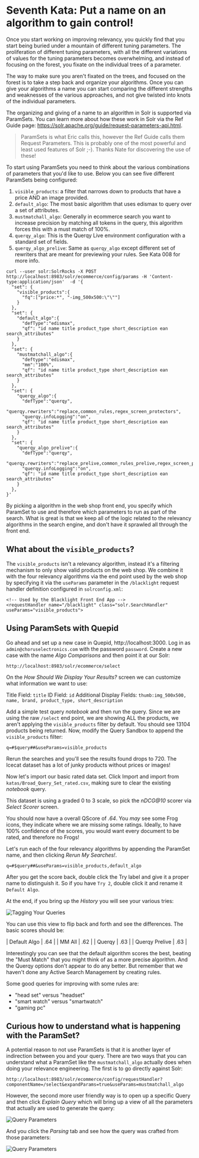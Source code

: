 # Seventh Kata: Put a name on an algorithm to gain control!

Once you start working on improving relevancy, you quickly find that you start being buried under a mountain
of different tuning parameters.   The proliferation of different tuning parameters, with all the different variations
of values for the tuning parameters becomes overwhelming, and instead of focusing on the forest, you fixate on the
individual trees of a parameter.   

The way to make sure you aren't fixated on the trees, and focused on the forest is to take a step back and organize
your algorithms.  Once you can give your algorithms a name you can start comparing the different strengths and
weaknesses of the various approaches, and not give twisted into knots of the individual parameters.

The organizing and giving of a name to an algorithm in Solr is supported via ParamSets.   You can learn more about
how these work in Solr via the Ref Guide page: https://solr.apache.org/guide/request-parameters-api.html.

> ParamSets is what Eric calls this, however the Ref Guide calls them Request Parameters.   This is
> probably one of the most powerful and least used features of Solr ;-).  Thanks Nate for discovering
> the use of these!

To start using ParamSets you need to think about the various combinations of parameters that you'd like to use. Below
you can see five different ParamSets being configured:

1. `visible_products`: a filter that narrows down to products that have a price AND an image provided.
1. `default_algo`: The most basic algorithm that uses edismax to query over a set of attributes.
1. `mustmatchall_algo`: Generally in ecommerce search you want to increase precision by matching all tokens in the query, this algorithm forces this with a must match of 100%.
1. `querqy_algo`: This is the Querqy Live environment configuration with a standard set of fields.
1. `querqy_algo_prelive`: Same as `querqy_algo` except different set of rewriters that are meant for previewing your rules.   See Kata 008 for more info.


```
curl --user solr:SolrRocks -X POST http://localhost:8983/solr/ecommerce/config/params -H 'Content-type:application/json'  -d '{
  "set": {
    "visible_products":{
      "fq":["price:*", "-img_500x500:\"\""]
    }
  },
  "set": {
    "default_algo":{
      "defType":"edismax",
      "qf": "id name title product_type short_description ean search_attributes"
    }
  },
  "set": {
    "mustmatchall_algo":{
      "deftype":"edismax",   
      "mm":"100%",
      "qf": "id name title product_type short_description ean search_attributes"
    }
  },
  "set": {
    "querqy_algo":{
      "defType":"querqy",
      "querqy.rewriters":"replace,common_rules,regex_screen_protectors",
      "querqy.infoLogging":"on",
      "qf": "id name title product_type short_description ean search_attributes"
    }
  },
  "set": {
    "querqy_algo_prelive":{
      "defType":"querqy",
      "querqy.rewriters":"replace_prelive,common_rules_prelive,regex_screen_protectors",
      "querqy.infoLogging":"on",
      "qf": "id name title product_type short_description ean search_attributes"
    }
  },    
}'
```

By picking a algorithm in the web shop front end, you specify which ParamSet to use and therefore
which parameters to run as part of the search.  What is great is that we keep all of the logic related to the
relevancy algorithms in the search engine, and don't have it sprawled all through the front end.

## What about the `visible_products`?

The `visible_products` isn't a relevancy algorithm, instead it's a filtering mechanism to only show valid
products on the web shop.  We combine it with the four relevancy algorithms via the end point used by the web shop
by specifying it via the `useParams` parameter in the `/blacklight` request handler definition configured in
`solrconfig.xml`:

```
<!-- Used by the Blacklight Front End App -->
<requestHandler name="/blacklight" class="solr.SearchHandler" useParams="visible_products">
```  

## Using ParamSets with Quepid

Go ahead and set up a new case in Quepid, http://localhost:3000.   Log in as `admin@choruselectronics.com` with
the password `password`.  Create a new case with the name _Algo Comparisons_ and then point it at
our Solr:

`http://localhost:8983/solr/ecommerce/select`


On the _How Should We Display Your Results?_ screen we can customize what information we want to use:  

Title Field: `title`
ID Field: `id`
Additional Display Fields: `thumb:img_500x500, name, brand, product_type, short_description`

Add a simple test query _notebook_ and then run the query.  Since we are using the raw `/select` end point,
we are showing ALL the products, we aren't applying the `visible_products` filter by default.  You should see
13104 products being returned.   Now, modify the Query Sandbox to append the `visible_products` filter:

```
q=#$query##&useParams=visible_products
```

Rerun the searches and you'll see the results found drops to 720.  The Icecat dataset has a lot of junky products
without prices or images!

Now let's import our basic rated data set.  Click Import and import from `katas/Broad_Query_Set_rated.csv`, making sure to clear the existing _notebook_ query.

This dataset is using a graded 0 to 3 scale, so pick the _nDCG@10_ scorer via _Select Scorer_ screen.

You should now have a overall QScore of *.64*.   You *may* see some Frog icons, they indicate where we are missing some ratings.  Ideally, to have 100% confidence of the scores, you would want every document to be rated, and therefore no Frogs!

Let's run each of the four relevancy algorithms by appending the ParamSet name, and then clicking _Rerun My Searches!_.  

```
q=#$query##&useParams=visible_products,default_algo
```

After you get the score back, double click the Try label and give it a proper name to distinguish it.  So if you have
`Try 2`, double click it and rename it `Default Algo`.

At the end, if you bring up the _History_ you will see your various tries:

![Tagging Your Queries](009_history_view.png)

You can use this view to flip back and forth and see the differences.   The basic scores should be:


| Default Algo | .64 |
| MM All | .62 |
| Querqy | .63 |
| Querqy Prelive | .63 |

Interestingly you can see that the default algorithm scores the best, beating the "Must Match" that you might think of as a more precise algorithm.  And the Querqy options don't appear to do any better.  But remember that we haven't
done any Active Search Management by creating rules.  

Some good queries for improving with some rules are:
* "head set" versus "headset"
* "smart watch" versus "smartwatch"
* "gaming pc"


## Curious how to understand what is happening with the ParamSet?

A potential reason to not use ParamSets is that it is another layer of indirection between you and your query.
There are two ways that you can understand what a ParamSet like the `mustmatchall_algo` actually does when doing your relevance engineering.  The first is to go directly against Solr:

```
http://localhost:8983/solr/ecommerce/config/requestHandler?componentName=/select&expandParams=true&useParams=mustmatchall_algo
```

However, the second more user friendly way is to open up a specific Query and then click _Explain Query_ which
will bring up a view of all the parameters that actually are used to generate the query:

![Query Parameters](007_query_params.png)

And you click the _Parsing_ tab and see how the query was crafted from those parameters:

![Query Parameters](007_query_parsing.png)
